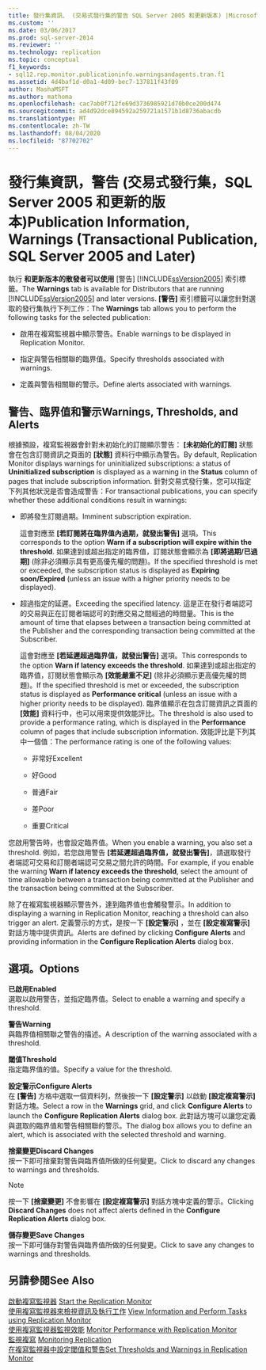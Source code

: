 ```yaml
---
title: 發行集資訊、 (交易式發行集的警告 SQL Server 2005 和更新版本) |Microsoft Docs
ms.custom: ''
ms.date: 03/06/2017
ms.prod: sql-server-2014
ms.reviewer: ''
ms.technology: replication
ms.topic: conceptual
f1_keywords:
- sql12.rep.monitor.publicationinfo.warningsandagents.tran.f1
ms.assetid: 4d4baf1d-d0a1-4d09-bec7-137811f43f09
author: MashaMSFT
ms.author: mathoma
ms.openlocfilehash: cac7ab0f712fe69d3736985921d70b0ce200d474
ms.sourcegitcommit: ad4d92dce894592a259721a1571b1d8736abacdb
ms.translationtype: MT
ms.contentlocale: zh-TW
ms.lasthandoff: 08/04/2020
ms.locfileid: "87702702"
---
```

# <a name="publication-information-warnings-transactional-publication-sql-server-2005-and-later"></a><span data-ttu-id="3e6ef-102">發行集資訊，警告 (交易式發行集，SQL Server 2005 和更新的版本)</span><span class="sxs-lookup"><span data-stu-id="3e6ef-102">Publication Information, Warnings (Transactional Publication, SQL Server 2005 and Later)</span></span>
  <span data-ttu-id="3e6ef-103">執行 **和更新版本的散發者可以使用** [警告] [!INCLUDE[ssVersion2005](../../includes/ssversion2005-md.md)] 索引標籤。</span><span class="sxs-lookup"><span data-stu-id="3e6ef-103">The **Warnings** tab is available for Distributors that are running [!INCLUDE[ssVersion2005](../../includes/ssversion2005-md.md)] and later versions.</span></span> <span data-ttu-id="3e6ef-104">**[警告]** 索引標籤可以讓您針對選取的發行集執行下列工作：</span><span class="sxs-lookup"><span data-stu-id="3e6ef-104">The **Warnings** tab allows you to perform the following tasks for the selected publication:</span></span>  
  
-   <span data-ttu-id="3e6ef-105">啟用在複寫監視器中顯示警告。</span><span class="sxs-lookup"><span data-stu-id="3e6ef-105">Enable warnings to be displayed in Replication Monitor.</span></span>  
  
-   <span data-ttu-id="3e6ef-106">指定與警告相關聯的臨界值。</span><span class="sxs-lookup"><span data-stu-id="3e6ef-106">Specify thresholds associated with warnings.</span></span>  
  
-   <span data-ttu-id="3e6ef-107">定義與警告相關聯的警示。</span><span class="sxs-lookup"><span data-stu-id="3e6ef-107">Define alerts associated with warnings.</span></span>  
  
## <a name="warnings-thresholds-and-alerts"></a><span data-ttu-id="3e6ef-108">警告、臨界值和警示</span><span class="sxs-lookup"><span data-stu-id="3e6ef-108">Warnings, Thresholds, and Alerts</span></span>  
 <span data-ttu-id="3e6ef-109">根據預設，複寫監視器會針對未初始化的訂閱顯示警告： **[未初始化的訂閱]** 狀態會在包含訂閱資訊之頁面的 **[狀態]** 資料行中顯示為警告。</span><span class="sxs-lookup"><span data-stu-id="3e6ef-109">By default, Replication Monitor displays warnings for uninitialized subscriptions: a status of **Uninitialized subscription** is displayed as a warning in the **Status** column of pages that include subscription information.</span></span> <span data-ttu-id="3e6ef-110">針對交易式發行集，您可以指定下列其他狀況是否會造成警告：</span><span class="sxs-lookup"><span data-stu-id="3e6ef-110">For transactional publications, you can specify whether these additional conditions result in warnings:</span></span>  
  
-   <span data-ttu-id="3e6ef-111">即將發生訂閱過期。</span><span class="sxs-lookup"><span data-stu-id="3e6ef-111">Imminent subscription expiration.</span></span>  
  
     <span data-ttu-id="3e6ef-112">這會對應至 **[若訂閱將在臨界值內過期，就發出警告]** 選項。</span><span class="sxs-lookup"><span data-stu-id="3e6ef-112">This corresponds to the option **Warn if a subscription will expire within the threshold**.</span></span> <span data-ttu-id="3e6ef-113">如果達到或超出指定的臨界值，訂閱狀態會顯示為 **[即將過期/已過期]** (除非必須顯示具有更高優先權的問題)。</span><span class="sxs-lookup"><span data-stu-id="3e6ef-113">If the specified threshold is met or exceeded, the subscription status is displayed as **Expiring soon/Expired** (unless an issue with a higher priority needs to be displayed).</span></span>  
  
-   <span data-ttu-id="3e6ef-114">超過指定的延遲。</span><span class="sxs-lookup"><span data-stu-id="3e6ef-114">Exceeding the specified latency.</span></span> <span data-ttu-id="3e6ef-115">這是正在發行者端認可的交易與正在訂閱者端認可的對應交易之間經過的時間量。</span><span class="sxs-lookup"><span data-stu-id="3e6ef-115">This is the amount of time that elapses between a transaction being committed at the Publisher and the corresponding transaction being committed at the Subscriber.</span></span>  
  
     <span data-ttu-id="3e6ef-116">這會對應至 **[若延遲超過臨界值，就發出警告]** 選項。</span><span class="sxs-lookup"><span data-stu-id="3e6ef-116">This corresponds to the option **Warn if latency exceeds the threshold**.</span></span> <span data-ttu-id="3e6ef-117">如果達到或超出指定的臨界值，訂閱狀態會顯示為 **[效能嚴重不足]** (除非必須顯示更高優先權的問題)。</span><span class="sxs-lookup"><span data-stu-id="3e6ef-117">If the specified threshold is met or exceeded, the subscription status is displayed as **Performance critical** (unless an issue with a higher priority needs to be displayed).</span></span> <span data-ttu-id="3e6ef-118">臨界值顯示在包含訂閱資訊之頁面的 **[效能]** 資料行中，也可以用來提供效能評比。</span><span class="sxs-lookup"><span data-stu-id="3e6ef-118">The threshold is also used to provide a performance rating, which is displayed in the **Performance** column of pages that include subscription information.</span></span> <span data-ttu-id="3e6ef-119">效能評比是下列其中一個值：</span><span class="sxs-lookup"><span data-stu-id="3e6ef-119">The performance rating is one of the following values:</span></span>  
  
    -   <span data-ttu-id="3e6ef-120">非常好</span><span class="sxs-lookup"><span data-stu-id="3e6ef-120">Excellent</span></span>  
  
    -   <span data-ttu-id="3e6ef-121">好</span><span class="sxs-lookup"><span data-stu-id="3e6ef-121">Good</span></span>  
  
    -   <span data-ttu-id="3e6ef-122">普通</span><span class="sxs-lookup"><span data-stu-id="3e6ef-122">Fair</span></span>  
  
    -   <span data-ttu-id="3e6ef-123">差</span><span class="sxs-lookup"><span data-stu-id="3e6ef-123">Poor</span></span>  
  
    -   <span data-ttu-id="3e6ef-124">重要</span><span class="sxs-lookup"><span data-stu-id="3e6ef-124">Critical</span></span>  
  
 <span data-ttu-id="3e6ef-125">您啟用警告時，也會設定臨界值。</span><span class="sxs-lookup"><span data-stu-id="3e6ef-125">When you enable a warning, you also set a threshold.</span></span> <span data-ttu-id="3e6ef-126">例如，若您啟用警告 **[若延遲超過臨界值，就發出警告]**，請選取發行者端認可交易和訂閱者端認可交易之間允許的時間。</span><span class="sxs-lookup"><span data-stu-id="3e6ef-126">For example, if you enable the warning **Warn if latency exceeds the threshold**, select the amount of time allowable between a transaction being committed at the Publisher and the transaction being committed at the Subscriber.</span></span>  
  
 <span data-ttu-id="3e6ef-127">除了在複寫監視器顯示警告外，達到臨界值也會觸發警示。</span><span class="sxs-lookup"><span data-stu-id="3e6ef-127">In addition to displaying a warning in Replication Monitor, reaching a threshold can also trigger an alert.</span></span> <span data-ttu-id="3e6ef-128">定義警示的方式，是按一下 **[設定警示]** ，並在 **[設定複寫警示]** 對話方塊中提供資訊。</span><span class="sxs-lookup"><span data-stu-id="3e6ef-128">Alerts are defined by clicking **Configure Alerts** and providing information in the **Configure Replication Alerts** dialog box.</span></span>  
  
## <a name="options"></a><span data-ttu-id="3e6ef-129">選項。</span><span class="sxs-lookup"><span data-stu-id="3e6ef-129">Options</span></span>  
 <span data-ttu-id="3e6ef-130">**已啟用**</span><span class="sxs-lookup"><span data-stu-id="3e6ef-130">**Enabled**</span></span>  
 <span data-ttu-id="3e6ef-131">選取以啟用警告，並指定臨界值。</span><span class="sxs-lookup"><span data-stu-id="3e6ef-131">Select to enable a warning and specify a threshold.</span></span>  
  
 <span data-ttu-id="3e6ef-132">**警告**</span><span class="sxs-lookup"><span data-stu-id="3e6ef-132">**Warning**</span></span>  
 <span data-ttu-id="3e6ef-133">與臨界值相關聯之警告的描述。</span><span class="sxs-lookup"><span data-stu-id="3e6ef-133">A description of the warning associated with a threshold.</span></span>  
  
 <span data-ttu-id="3e6ef-134">**閾值**</span><span class="sxs-lookup"><span data-stu-id="3e6ef-134">**Threshold**</span></span>  
 <span data-ttu-id="3e6ef-135">指定臨界值的值。</span><span class="sxs-lookup"><span data-stu-id="3e6ef-135">Specify a value for the threshold.</span></span>  
  
 <span data-ttu-id="3e6ef-136">**設定警示**</span><span class="sxs-lookup"><span data-stu-id="3e6ef-136">**Configure Alerts**</span></span>  
 <span data-ttu-id="3e6ef-137">在 **[警告]** 方格中選取一個資料列，然後按一下 **[設定警示]** 以啟動 **[設定複寫警示]** 對話方塊。</span><span class="sxs-lookup"><span data-stu-id="3e6ef-137">Select a row in the **Warnings** grid, and click **Configure Alerts** to launch the **Configure Replication Alerts** dialog box.</span></span> <span data-ttu-id="3e6ef-138">此對話方塊可以讓您定義與選取的臨界值和警告相關聯的警示。</span><span class="sxs-lookup"><span data-stu-id="3e6ef-138">The dialog box allows you to define an alert, which is associated with the selected threshold and warning.</span></span>  
  
 <span data-ttu-id="3e6ef-139">**捨棄變更**</span><span class="sxs-lookup"><span data-stu-id="3e6ef-139">**Discard Changes**</span></span>  
 <span data-ttu-id="3e6ef-140">按一下即可捨棄對警告與臨界值所做的任何變更。</span><span class="sxs-lookup"><span data-stu-id="3e6ef-140">Click to discard any changes to warnings and thresholds.</span></span>  
  
> [!NOTE]  
>  <span data-ttu-id="3e6ef-141"> 按一下 **[捨棄變更]** 不會影響在 **[設定複寫警示]** 對話方塊中定義的警示。</span><span class="sxs-lookup"><span data-stu-id="3e6ef-141">Clicking **Discard Changes** does not affect alerts defined in the **Configure Replication Alerts** dialog box.</span></span>  
  
 <span data-ttu-id="3e6ef-142">**儲存變更**</span><span class="sxs-lookup"><span data-stu-id="3e6ef-142">**Save Changes**</span></span>  
 <span data-ttu-id="3e6ef-143">按一下即可儲存對警告與臨界值所做的任何變更。</span><span class="sxs-lookup"><span data-stu-id="3e6ef-143">Click to save any changes to warnings and thresholds.</span></span>  
  
## <a name="see-also"></a><span data-ttu-id="3e6ef-144">另請參閱</span><span class="sxs-lookup"><span data-stu-id="3e6ef-144">See Also</span></span>  
 <span data-ttu-id="3e6ef-145">[啟動複寫監視器](monitor/start-the-replication-monitor.md) </span><span class="sxs-lookup"><span data-stu-id="3e6ef-145">[Start the Replication Monitor](monitor/start-the-replication-monitor.md) </span></span>  
 <span data-ttu-id="3e6ef-146">[使用複寫監視器來檢視資訊及執行工作](monitor/view-information-and-perform-tasks-replication-monitor.md) </span><span class="sxs-lookup"><span data-stu-id="3e6ef-146">[View Information and Perform Tasks using Replication Monitor](monitor/view-information-and-perform-tasks-replication-monitor.md) </span></span>  
 <span data-ttu-id="3e6ef-147">[使用複寫監視器監視效能](monitor/monitor-performance-with-replication-monitor.md) </span><span class="sxs-lookup"><span data-stu-id="3e6ef-147">[Monitor Performance with Replication Monitor](monitor/monitor-performance-with-replication-monitor.md) </span></span>  
 <span data-ttu-id="3e6ef-148">[監視複寫](monitoring-replication.md) </span><span class="sxs-lookup"><span data-stu-id="3e6ef-148">[Monitoring Replication](monitoring-replication.md) </span></span>  
 [<span data-ttu-id="3e6ef-149">在複寫監視器中設定閾值和警告</span><span class="sxs-lookup"><span data-stu-id="3e6ef-149">Set Thresholds and Warnings in Replication Monitor</span></span>](monitor/set-thresholds-and-warnings-in-replication-monitor.md)  
  
  
